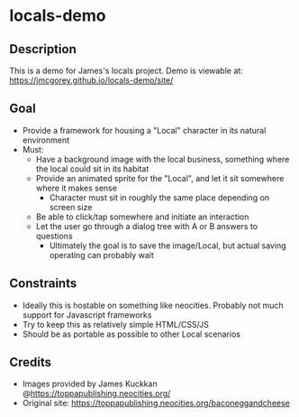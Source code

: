 # locals-demo

## Description

This is a demo for James's locals project. Demo is viewable at: https://jmcgorey.github.io/locals-demo/site/

## Goal

-   Provide a framework for housing a "Local" character in its natural environment
-   Must:
    -   Have a background image with the local business, something where the local could sit in its habitat
    -   Provide an animated sprite for the "Local", and let it sit somewhere where it makes sense
        -   Character must sit in roughly the same place depending on screen size
    -   Be able to click/tap somewhere and initiate an interaction
    -   Let the user go through a dialog tree with A or B answers to questions
        -   Ultimately the goal is to save the image/Local, but actual saving operating can probably wait

## Constraints

-   Ideally this is hostable on something like neocities. Probably not much support for Javascript frameworks
-   Try to keep this as relatively simple HTML/CSS/JS
-   Should be as portable as possible to other Local scenarios

## Credits

-   Images provided by James Kuckkan @https://toppapublishing.neocities.org/
-   Original site: https://toppapublishing.neocities.org/baconeggandcheese
